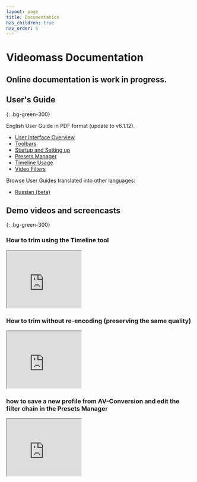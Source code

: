```yaml
---
layout: page
title: Documentation
has_children: true
nav_order: 5
---
```


# Videomass Documentation
Online documentation is work in progress. 
--- 

## User's Guide
{: .bg-green-300}

English User Guide in PDF format (update to v6.1.12).

- [User Interface Overview](User-guide/User_Interface_Overview_en.pdf)
- [Toolbars](User-guide/Toolbars_en.pdf)
- [Startup and Setting up](User-guide/Startup_and_Setup_en.pdf)
- [Presets Manager](User-guide/Presets_Manager_en.pdf)
- [Timeline Usage](User-guide/Timeline_en.pdf)
- [Video Filters](User-guide/Video_filters_en.pdf)

Browse User Guides translated into other languages:

- [Russian (beta)](User-Guide/Russian/)

## Demo videos and screencasts
{: .bg-green-300}

### How to trim using the Timeline tool  
<iframe width="200" height="153" src="https://www.youtube.com/embed/1IRGWN7DQKE" title="YouTube video player" frameborder="1" allow="accelerometer; autoplay; clipboard-write; encrypted-media; gyroscope; picture-in-picture" allowfullscreen></iframe>

### How to trim without re-encoding (preserving the same quality)
<iframe width="200" height="153" src="https://www.youtube.com/embed/ewi3uwRUgVI" title="YouTube video player" frameborder="1" allow="accelerometer; autoplay; clipboard-write; encrypted-media; gyroscope; picture-in-picture" allowfullscreen></iframe> 

### how to save a new profile from AV-Conversion and edit the filter chain in the Presets Manager
<iframe width="200" height="153" src="https://www.youtube.com/embed/s92H36_yBXw" title="YouTube video player" frameborder="1" allow="accelerometer; autoplay; clipboard-write; encrypted-media; gyroscope; picture-in-picture" allowfullscreen></iframe>
